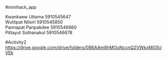 #minihack_app

Kwankaew Uttama 5910545647 <br>
Wuttipat Nilsirl 5910545850 <br>
Pannapat Panpakdee 5910546660 <br>
Pittayut Sothanakul 5910546678

#Activity2
https://drive.google.com/drive/folders/0B6AAm8hMOuNccnQ2VWkxMG5UVEk